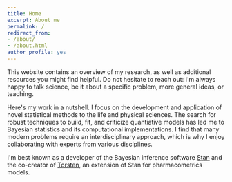 ```yaml
---
title: Home
excerpt: About me
permalink: /
redirect_from:
- /about/
- /about.html
author_profile: yes
---
```


This website contains an overview of my research, as well as additional resources
you might find helpful. Do not hesitate to reach out: I'm always happy to talk
science, be it about a specific problem, more general ideas, or teaching.

Here's my work in a nutshell. 
I focus on the development and application of novel statistical methods
to the life and physical sciences.
The search for robust techniques to build, fit, and criticize quantiative models
has led me to Bayesian statistics and its computational implementations.
I find that many modern problems require an interdisciplinary approach,
which is why I enjoy collaborating with experts from various disciplines.

I'm best known as a developer of the Bayesian inference software
[Stan](mc-stan.org) and the co-creator of 
[Torsten](https://github.com/metrumresearchgroup/Torsten), an extension
of Stan for pharmacometrics models.
